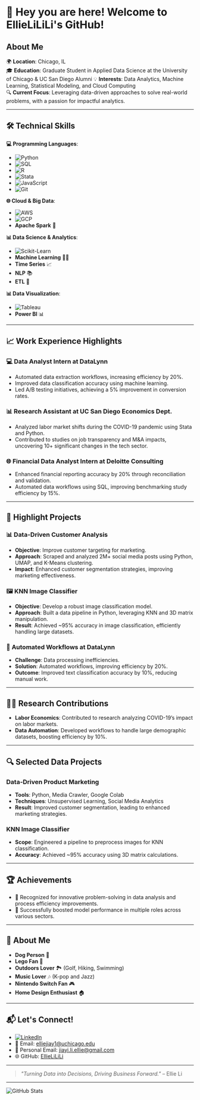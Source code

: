 # 👋 Hey you are here! Welcome to EllieLiLiLi's GitHub!

## About Me
🌍 **Location**: Chicago, IL  
🎓 **Education**: Graduate Student in Applied Data Science at the University of Chicago & UC San Diego Alumni
💡 **Interests**: Data Analytics, Machine Learning, Statistical Modeling, and Cloud Computing  
🔍 **Current Focus**: Leveraging data-driven approaches to solve real-world problems, with a passion for impactful analytics.

---

## 🛠️ Technical Skills

**💻 Programming Languages**:
- ![Python](https://img.shields.io/badge/-Python-3776AB?logo=python&logoColor=white)
- ![SQL](https://img.shields.io/badge/-SQL-4479A1?logo=postgresql&logoColor=white)
- ![R](https://img.shields.io/badge/-R-276DC3?logo=r&logoColor=white)
- ![Stata](https://img.shields.io/badge/-Stata-1F45B5?logo=stata&logoColor=white)
- ![JavaScript](https://img.shields.io/badge/-JavaScript-F7DF1E?logo=javascript&logoColor=black)
- ![Git](https://img.shields.io/badge/-Git-F1502F?logo=git&logoColor=white)

**🌐 Cloud & Big Data**:
- ![AWS](https://img.shields.io/badge/-AWS-232F3E?logo=amazonaws&logoColor=white)
- ![GCP](https://img.shields.io/badge/-GCP-4285F4?logo=googlecloud&logoColor=white)
- **Apache Spark** 🧠

**📊 Data Science & Analytics**:
- ![Scikit-Learn](https://img.shields.io/badge/-Scikit--Learn-F7931E?logo=scikitlearn&logoColor=white)
- **Machine Learning** 🧑‍💻
- **Time Series** 📈
- **NLP** 📚
- **ETL** 🔄

**📊 Data Visualization**:
- ![Tableau](https://img.shields.io/badge/-Tableau-E97627?logo=tableau&logoColor=white)
- **Power BI** 📊

---

## 📈 Work Experience Highlights

### 💻 **Data Analyst Intern at DataLynn**
- Automated data extraction workflows, increasing efficiency by 20%.
- Improved data classification accuracy using machine learning.
- Led A/B testing initiatives, achieving a 5% improvement in conversion rates.

### 📊 **Research Assistant at UC San Diego Economics Dept.**
- Analyzed labor market shifts during the COVID-19 pandemic using Stata and Python.
- Contributed to studies on job transparency and M&A impacts, uncovering 10+ significant changes in the tech sector.

### 🌐 **Financial Data Analyst Intern at Deloitte Consulting**
- Enhanced financial reporting accuracy by 20% through reconciliation and validation.
- Automated data workflows using SQL, improving benchmarking study efficiency by 15%.

---

## 🌟 Highlight Projects

### 📊 **Data-Driven Customer Analysis**
- **Objective**: Improve customer targeting for marketing.
- **Approach**: Scraped and analyzed 2M+ social media posts using Python, UMAP, and K-Means clustering.
- **Impact**: Enhanced customer segmentation strategies, improving marketing effectiveness.

### 🖼️ **KNN Image Classifier**
- **Objective**: Develop a robust image classification model.
- **Approach**: Built a data pipeline in Python, leveraging KNN and 3D matrix manipulation.
- **Result**: Achieved ~95% accuracy in image classification, efficiently handling large datasets.

### 🚀 **Automated Workflows at DataLynn**
- **Challenge**: Data processing inefficiencies.
- **Solution**: Automated workflows, improving efficiency by 20%.
- **Outcome**: Improved text classification accuracy by 10%, reducing manual work.

---

## 🧑‍🔬 Research Contributions
- **Labor Economics**: Contributed to research analyzing COVID-19’s impact on labor markets.
- **Data Automation**: Developed workflows to handle large demographic datasets, boosting efficiency by 10%.

---

## 🔍 Selected Data Projects

### **Data-Driven Product Marketing**
- **Tools**: Python, Media Crawler, Google Colab
- **Techniques**: Unsupervised Learning, Social Media Analytics
- **Result**: Improved customer segmentation, leading to enhanced marketing strategies.

### **KNN Image Classifier**
- **Scope**: Engineered a pipeline to preprocess images for KNN classification.
- **Accuracy**: Achieved ~95% accuracy using 3D matrix calculations.

---

## 🏆 Achievements
- 🌟 Recognized for innovative problem-solving in data analysis and process efficiency improvements.
- 🏅 Successfully boosted model performance in multiple roles across various sectors.

---

## 🐾 About Me

- **Dog Person** 🐶
- **Lego Fan** 🧩
- **Outdoors Lover** 🏞️ (Golf, Hiking, Swimming)
- **Music Lover** 🎶 (K-pop and Jazz)
- **Nintendo Switch Fan** 🎮
- **Home Design Enthusiast** 🏠

---

## 📬 Let's Connect!
- [![LinkedIn](https://img.shields.io/badge/-LinkedIn-0A66C2?logo=linkedin&logoColor=white)](https://www.linkedin.com/in/jiayi-li-ellie)
- 📧 Email: [elliejiay1@uchicago.edu](mailto:elliejiay1@uchicago.edu)
- 📧 Personal Email: [jiayi.li.ellie@gmail.com](mailto:jiayi.li.ellie@gmail.com)
- 🌐 GitHub: [EllieLiLiLi](https://github.com/EllieLiLiLi)

---

> *"Turning Data into Decisions, Driving Business Forward."* – Ellie Li

---

![GitHub Stats](https://github-readme-stats.vercel.app/api?username=EllieLiLiLi&show_icons=true&theme=radical)

